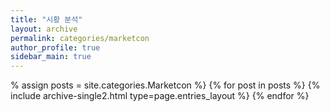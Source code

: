 ```yaml
---
title: "시황 분석"
layout: archive
permalink: categories/marketcon
author_profile: true
sidebar_main: true
---
```


% assign posts = site.categories.Marketcon %}
{% for post in posts %} {% include archive-single2.html type=page.entries_layout %} {% endfor %}